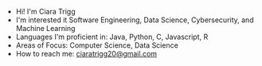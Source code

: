 - Hi! I'm Ciara Trigg
- I'm interested it Software Engineering, Data Science, Cybersecurity, and Machine Learning
- Languages I'm proficient in: Java, Python, C, Javascript, R
- Areas of Focus: Computer Science, Data Science
- How to reach me: ciaratrigg20@gmail.com
